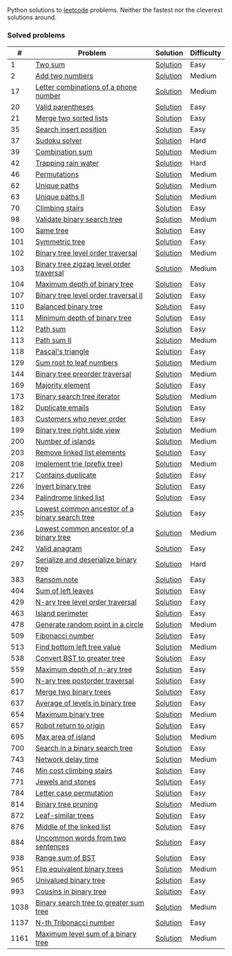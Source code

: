 Python solutions to [leetcode](https://leetcode.com) problems. Neither the fastest nor the cleverest solutions around.

### Solved problems 
|#|Problem|Solution|Difficulty|
|-|-------|--------|----------|
|1|[Two sum](https://leetcode.com/problems/two-sum/)|[Solution](./1_two_sum.py)|Easy|
|2|[Add two numbers](https://leetcode.com/problems/add-two-numbers/)|[Solution](./2_add_two_numbers.py)|Medium|
|17|[Letter combinations of a phone number](https://leetcode.com/problems/letter-combinations-of-a-phone-number/)|[Solution](./17_letter_combinations_of_a_phone_number.py)|Medium|
|20|[Valid parentheses](https://leetcode.com/problems/valid-parentheses)|[Solution](./20_valid_parentheses.py)|Easy|
|21|[Merge two sorted lists](https://leetcode.com/problems/merge-two-sorted-lists)|[Solution](./21_merge_two_sorted_lists.py)|Easy|
|35|[Search insert position](https://leetcode.com/problems/search-insert-position)|[Solution](./35_search_insert_position.py)|Easy|
|37|[Sudoku solver](https://leetcode.com/problems/sudoku-solver)|[Solution](./37_sudoku_solver.py)|Hard|
|39|[Combination sum](https://leetcode.com/problems/combination-sum)|[Solution](./39_combination_sum.py)|Medium|
|42|[Trapping rain water](https://leetcode.com/problems/trapping-rain-water)|[Solution](./42_trapping_rain_water.py)|Hard|
|46|[Permutations](https://leetcode.com/problems/permutations)|[Solution](./46_permutations.py)|Medium|
|62|[Unique paths](https://leetcode.com/problems/unique-paths)|[Solution](./62_unique_paths.py)|Medium|
|63|[Unique paths II](https://leetcode.com/problems/unique-paths-ii)|[Solution](./63_unique_paths_ii.py)|Medium|
|70|[Climbing stairs](https://leetcode.com/problems/climbing-stairs)|[Solution](./70_climbing_stairs.py)|Easy|
|98|[Validate binary search tree](https://leetcode.com/problems/validate-binary-search-tree)|[Solution](./98_validate_binary_search_tree.py)|Medium|
|100|[Same tree](https://leetcode.com/problems/same-tree)|[Solution](./100_same_tree.py)|Easy|
|101|[Symmetric tree](https://leetcode.com/problems/symmetric-tree)|[Solution](./101_symmetric_tree.py)|Easy|
|102|[Binary tree level order traversal](https://leetcode.com/problems/binary-tree-level-order-traversal)|[Solution](./102_binary_tree_level_order_traversal.py)|Medium|
|103|[Binary tree zigzag level order traversal](https://leetcode.com/problems/binary-tree-zigzag-level-order-traversal)|[Solution](./103_binary_tree_zigzag_level_order_traversal.py)|Medium|
|104|[Maximum depth of binary tree](https://leetcode.com/problems/maximum-depth-of-binary-tree)|[Solution](./104_maximum_depth_of_binary_tree.py)|Easy|
|107|[Binary tree level order traversal II](https://leetcode.com/problems/binary-tree-level-order-traversal-ii)|[Solution](./107_binary_tree_level_order_traversal_ii.py)|Easy|
|110|[Balanced binary tree](https://leetcode.com/problems/balanced-binary-tree)|[Solution](./110_balanced_binary_tree.py)|Easy|
|111|[Minimum depth of binary tree](https://leetcode.com/problems/minimum-depth-of-binary-tree)|[Solution](./111_minimum_depth_of_binary_tree.py)|Easy|
|112|[Path sum](https://leetcode.com/problems/path-sum)|[Solution](./112_path_sum.py)|Easy|
|113|[Path sum II](https://leetcode.com/problems/path-sum-ii)|[Solution](./113_path_sum_ii.py)|Medium|
|118|[Pascal's triangle](https://leetcode.com/problems/pascals-triangle)|[Solution](./118_pascals_triangle.py)|Easy|
|129|[Sum root to leaf numbers](https://leetcode.com/problems/sum-root-to-leaf-numbers)|[Solution](./129_sum_root_to_leaf_numbers.py)|Medium|
|144|[Binary tree preorder traversal](https://leetcode.com/problems/binary-tree-preorder-traversal)|[Solution](./144_binary_tree_preorder_traversal.py)|Medium|
|169|[Majority element](https://leetcode.com/problems/majority-element)|[Solution](./169_majority_element.py)|Easy|
|173|[Binary search tree iterator](https://leetcode.com/problems/binary-search-tree-iterator)|[Solution](./173_binary_search_tree_iterator.py)|Medium|
|182|[Duplicate emails](https://leetcode.com/problems/duplicate-emails)|[Solution](./182_duplicate_emails.sql)|Easy|
|183|[Customers who never order](https://leetcode.com/problems/customers-who-never-order)|[Solution](./183_customers_who_never_order.sql)|Easy|
|199|[Binary tree right side view](https://leetcode.com/problems/binary-tree-right-side-view)|[Solution](./199_binary_tree_right_side_view.py)|Medium|
|200|[Number of islands](https://leetcode.com/problems/number-of-islands)|[Solution](./200_number_of_islands.py)|Medium|
|203|[Remove linked list elements](https://leetcode.com/problems/remove-linked-list-elements)|[Solution](./203_remove_linked_list_elements.py)|Easy|
|208|[Implement trie (prefix tree)](https://leetcode.com/problems/implement-trie-prefix-tree)|[Solution](./208_implement_trie_prefix_tree.py)|Medium|
|217|[Contains duplicate](https://leetcode.com/problems/contains-duplicate)|[Solution](./217_contains_duplicate.py)|Easy|
|226|[Invert binary tree](https://leetcode.com/problems/invert-binary-tree)|[Solution](./226_invert_binary_tree.py)|Easy|
|234|[Palindrome linked list](https://leetcode.com/problems/palindrome-linked-list)|[Solution](./234_palindrome_linked_list.py)|Easy|
|235|[Lowest common ancestor of a binary search tree](https://leetcode.com/problems/lowest-common-ancestor-of-a-binary-search-tree)|[Solution](./235_lowest_common_ancestor_of_a_binary_search_tree.py)|Easy|
|236|[Lowest common ancestor of a binary tree](https://leetcode.com/problems/lowest-common-ancestor-of-a-binary-tree)|[Solution](./236_lowest_common_ancestor_of_a_binary_tree.py)|Medium|
|242|[Valid anagram](https://leetcode.com/problems/valid-anagram)|[Solution](./242_valid_anagram.py)|Easy|
|297|[Serialize and deserialize binary tree](https://leetcode.com/problems/serialize-and-deserialize-binary-tree)|[Solution](./297_serialize_and_deserialize_binary_tree.py)|Hard|
|383|[Ransom note](https://leetcode.com/problems/ransom-note)|[Solution](./383_ransom_note.py)|Easy|
|404|[Sum of left leaves](https://leetcode.com/problems/sum-of-left-leaves)|[Solution](./404_sum_of_left_leaves.py)|Easy|
|429|[N-ary tree level order traversal](https://leetcode.com/problems/n-ary-tree-level-order-traversal)|[Solution](./429_n_ary_tree_level_order_traversal.py)|Easy|
|463|[Island perimeter](https://leetcode.com/problems/island-perimeter)|[Solution](./463_island_perimeter.py)|Easy|
|478|[Generate random point in a circle](https://leetcode.com/problems/generate-random-point-in-a-circle)|[Solution](./478_generate_random_point_in_a_circle.py)|Medium|
|509|[Fibonacci number](https://leetcode.com/problems/fibonacci-number)|[Solution](./509_fibonacci_number.py)|Easy|
|513|[Find bottom left tree value](https://leetcode.com/problems/find-bottom-left-tree-value)|[Solution](./513_find_bottom_left_tree_value.py)|Medium|
|538|[Convert BST to greater tree](https://leetcode.com/problems/convert-bst-to-greater-tree)|[Solution](./538_convert_bst_to_greater_tree.py)|Easy|
|559|[Maximum depth of n-ary tree](https://leetcode.com/problems/maximum-depth-of-n-ary-tree)|[Solution](./559_maximum_depth_of_n_ary_tree.py)|Easy|
|590|[N-ary tree postorder traversal](https://leetcode.com/problems/n-ary-tree-postorder-traversal)|[Solution](./590_n_ary_tree_postorder_traversal.py)|Easy|
|617|[Merge two binary trees](https://leetcode.com/problems/merge-two-binary-trees)|[Solution](./617_merge_two_binary_trees.py)|Easy|
|637|[Average of levels in binary tree](https://leetcode.com/problems/average-of-levels-in-binary-tree)|[Solution](./637_average_of_levels_in_binary_tree.py)|Easy|
|654|[Maximum binary tree](https://leetcode.com/problems/maximum-binary-tree)|[Solution](./654_maximum_binary_tree.py)|Medium|
|657|[Robot return to origin](https://leetcode.com/problems/robot-return-to-origin)|[Solution](./657_robot_return_to_origin.py)|Easy|
|695|[Max area of island](https://leetcode.com/problems/max-area-of-island)|[Solution](./695_max_area_of_island.py)|Medium|
|700|[Search in a binary search tree](https://leetcode.com/problems/search-in-a-binary-search-tree)|[Solution](./700_search_in_a_binary_search_tree)|Easy|
|743|[Network delay time](https://leetcode.com/problems/network-delay-time)|[Solution](./743_network_delay_time.py)|Medium|
|746|[Min cost climbing stairs](https://leetcode.com/problems/min-cost-climbing-stairs)|[Solution](./746_min_cost_climbing_stairs.py)|Easy|
|771|[Jewels and stones](https://leetcode.com/problems/jewels-and-stones)|[Solution](./771_jewels_and_stones.py)|Easy|
|784|[Letter case permutation](https://leetcode.com/problems/letter-case-permutation)|[Solution](./784_letter_case_permutation.py)|Easy|
|814|[Binary tree pruning](https://leetcode.com/problems/binary-tree-pruning)|[Solution](./814_binary_tree_pruning.py)|Medium|
|872|[Leaf-similar trees](https://leetcode.com/problems/leaf-similar-trees)|[Solution](./872_leaf_similar_trees.py)|Easy|
|876|[Middle of the linked list](https://leetcode.com/problems/middle-of-the-linked-list)|[Solution](./876_middle_of_the_linked_list.py)|Easy|
|884|[Uncommon words from two sentences](https://leetcode.com/problems/uncommon-words-from-two-sentences)|[Solution](./884_uncommon_words_from_two_sentences.py)|Easy|
|938|[Range sum of BST](https://leetcode.com/problems/range-sum-of-bst)|[Solution](./938_range_sum_of_bst.py)|Easy|
|951|[Flip equivalent binary trees](https://leetcode.com/problems/flip-equivalent-binary-trees)|[Solution](./951_flip_equivalent_binary_trees.py)|Medium|
|965|[Univalued binary tree](https://leetcode.com/problems/univalued-binary-tree)|[Solution](./965_univalued_binary_tree.py)|Easy|
|993|[Cousins in binary tree](https://leetcode.com/problems/cousins-in-binary-tree)|[Solution](./993_cousins_in_binary_tree.py)|Easy|
|1038|[Binary search tree to greater sum tree](https://leetcode.com/problems/binary-search-tree-to-greater-sum-tree)|[Solution](./1038_binary_search_tree_to_greater_sum_tree.py)|Medium|
|1137|[N-th Tribonacci number](https://leetcode.com/problems/n-th-tribonacci-number)|[Solution](./1137_n_th_tribonacci_number.py)|Easy|
|1161|[Maximum level sum of a binary tree](https://leetcode.com/problems/maximum-level-sum-of-a-binary-tree)|[Solution](./1161_maximum_level_sum_of_a_binary_tree.py)|Medium|

